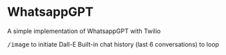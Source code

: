# WhatsappGPT
A simple implementation of WhatsappGPT with Twilio

<kbd>/image</kbd> to initiate Dall-E 
Built-in chat history (last 6 conversations) to loop
